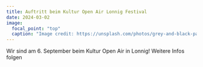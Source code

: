 ```yaml
---
title: Auftritt beim Kultur Open Air Lonnig Festival
date: 2024-03-02
image:
  focal_point: "top"
  caption: "Image credit: https://unsplash.com/photos/grey-and-black-pa-speakers-near-electric-guitar-and-drum-1t0yY9lSpyE?"
---
```


Wir sind am 6. September beim Kultur Open Air in Lonnig! Weitere Infos folgen

